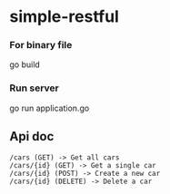 # simple-restful

### For binary file

go build

### Run server

go run application.go


## Api doc
```
/cars (GET) -> Get all cars
/cars/{id} (GET) -> Get a single car
/cars/{id} (POST) -> Create a new car
/cars/{id} (DELETE) -> Delete a car
```